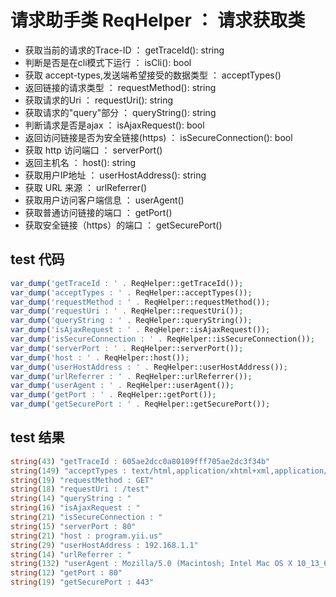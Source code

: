 # 请求助手类 ReqHelper ： 请求获取类
- 获取当前的请求的Trace-ID ： getTraceId(): string
- 判断是否是在cli模式下运行 ： isCli(): bool
- 获取 accept-types,发送端希望接受的数据类型 ： acceptTypes()
- 返回链接的请求类型 ： requestMethod(): string
- 获取请求的Uri ： requestUri(): string
- 获取请求的"query"部分 ： queryString(): string
- 判断请求是否是ajax ： isAjaxRequest(): bool
- 返回访问链接是否为安全链接(https) ： isSecureConnection(): bool
- 获取 http 访问端口 ： serverPort()
- 返回主机名 ： host(): string
- 获取用户IP地址 ： userHostAddress(): string
- 获取 URL 来源 ： urlReferrer()
- 获取用户访问客户端信息 ： userAgent()
- 获取普通访问链接的端口 ： getPort()
- 获取安全链接（https）的端口 ： getSecurePort()


## test 代码

```php
var_dump('getTraceId : ' . ReqHelper::getTraceId());
var_dump('acceptTypes : ' . ReqHelper::acceptTypes());
var_dump('requestMethod : ' . ReqHelper::requestMethod());
var_dump('requestUri : ' . ReqHelper::requestUri());
var_dump('queryString : ' . ReqHelper::queryString());
var_dump('isAjaxRequest : ' . ReqHelper::isAjaxRequest());
var_dump('isSecureConnection : ' . ReqHelper::isSecureConnection());
var_dump('serverPort : ' . ReqHelper::serverPort());
var_dump('host : ' . ReqHelper::host());
var_dump('userHostAddress : ' . ReqHelper::userHostAddress());
var_dump('urlReferrer : ' . ReqHelper::urlReferrer());
var_dump('userAgent : ' . ReqHelper::userAgent());
var_dump('getPort : ' . ReqHelper::getPort());
var_dump('getSecurePort : ' . ReqHelper::getSecurePort());
```

## test 结果

```php
string(43) "getTraceId : 605ae2dcc0a80109fff705ae2dc3f34b"
string(149) "acceptTypes : text/html,application/xhtml+xml,application/xml;q=0.9,image/avif,image/webp,image/apng,*/*;q=0.8,application/signed-exchange;v=b3;q=0.9"
string(19) "requestMethod : GET"
string(18) "requestUri : /test"
string(14) "queryString : "
string(16) "isAjaxRequest : "
string(21) "isSecureConnection : "
string(15) "serverPort : 80"
string(21) "host : program.yii.us"
string(29) "userHostAddress : 192.168.1.1"
string(14) "urlReferrer : "
string(132) "userAgent : Mozilla/5.0 (Macintosh; Intel Mac OS X 10_13_6) AppleWebKit/537.36 (KHTML, like Gecko) Chrome/89.0.4389.90 Safari/537.36"
string(12) "getPort : 80"
string(19) "getSecurePort : 443"
```

